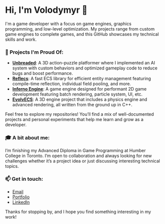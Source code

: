 # Hi, I'm Volodymyr 👋

I'm a game developer with a focus on game engines, graphics programming, and low-level optimization. My projects range from custom game engines to complete games, and this GitHub showcases my technical skills and work.

### 🚀 **Projects I'm Proud Of:**
- **[Unbreaded](https://github.com/MashdorDev/unbreaded)**: A 3D action-puzzle platformer where I implemented an AI system with custom behaviors and optimized gameplay code to reduce bugs and boost performance.
- **[Reflecs](https://github.com/antoniukoff/reflecs)**: A fast ECS library for efficient entity management featuring compile-time reflection, individual field pooling, and more.
- **[Inferno Engine](https://github.com/antoniukoff/InfernoEngine-Demo)**: A game engine designed for performant 2D game development featuring batch rendering, particle system, UI, etc.
- **[EvolvECS](https://github.com/antoniukoff/EvolveECS)**: A 3D engine project that includes a physics engine and advanced rendering, all written from the ground up in C++.

Feel free to explore my repositories! You’ll find a mix of well-documented projects and personal experiments that help me learn and grow as a developer.

### 🎓 **A bit about me:**
I’m finishing my Advanced Diploma in Game Programming at Humber College in Toronto. I’m open to collaboration and always looking for new challenges whether it’s a project idea or just discussing interesting technical topics.

### 📫 **Get in touch:**
- [Email](mailto:volodymyrantoniuk.dev@gmail.com)
- [Portfolio](https://volodymyrantoniuk0.wixsite.com/volodymyrantoniuk)
- [LinkedIn](https://www.linkedin.com/in/antoniukoff/)

Thanks for stopping by, and I hope you find something interesting in my work!
